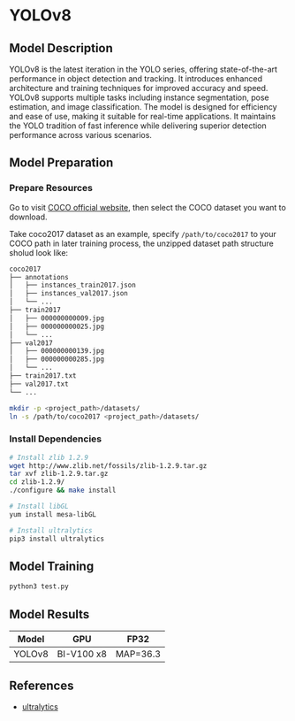 # YOLOv8

## Model Description

YOLOv8 is the latest iteration in the YOLO series, offering state-of-the-art performance in object detection and
tracking. It introduces enhanced architecture and training techniques for improved accuracy and speed. YOLOv8 supports
multiple tasks including instance segmentation, pose estimation, and image classification. The model is designed for
efficiency and ease of use, making it suitable for real-time applications. It maintains the YOLO tradition of fast
inference while delivering superior detection performance across various scenarios.

## Model Preparation

### Prepare Resources

Go to visit [COCO official website](https://cocodataset.org/#download), then select the COCO dataset you want to
download.

Take coco2017 dataset as an example, specify `/path/to/coco2017` to your COCO path in later training process, the
unzipped dataset path structure sholud look like:

```bash
coco2017
├── annotations
│   ├── instances_train2017.json
│   ├── instances_val2017.json
│   └── ...
├── train2017
│   ├── 000000000009.jpg
│   ├── 000000000025.jpg
│   └── ...
├── val2017
│   ├── 000000000139.jpg
│   ├── 000000000285.jpg
│   └── ...
├── train2017.txt
├── val2017.txt
└── ...
```

```bash
mkdir -p <project_path>/datasets/
ln -s /path/to/coco2017 <project_path>/datasets/
```

### Install Dependencies

```bash
# Install zlib 1.2.9
wget http://www.zlib.net/fossils/zlib-1.2.9.tar.gz
tar xvf zlib-1.2.9.tar.gz
cd zlib-1.2.9/
./configure && make install

# Install libGL
yum install mesa-libGL

# Install ultralytics
pip3 install ultralytics
```

## Model Training

```bash
python3 test.py
```

## Model Results

| Model  | GPU        | FP32     |
|--------|------------|----------|
| YOLOv8 | BI-V100 x8 | MAP=36.3 |

## References

- [ultralytics](https://github.com/ultralytics/ultralytics)

